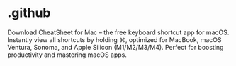 # .github
Download CheatSheet for Mac – the free keyboard shortcut app for macOS. Instantly view all shortcuts by holding ⌘, optimized for MacBook, macOS Ventura, Sonoma, and Apple Silicon (M1/M2/M3/M4). Perfect for boosting productivity and mastering macOS apps.
